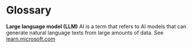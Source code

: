 # Glossary

**Large language model (LLM)** AI is a term that refers to AI models that can generate natural language texts from large amounts of data. See [learn.microsoft.com](https://www.linkedin.com/in/elizaveta-shavlova/)
